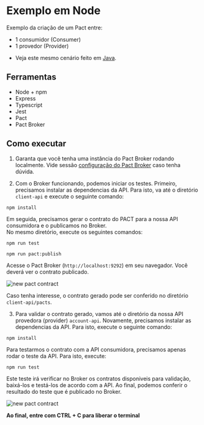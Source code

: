 # Exemplo em Node

Exemplo da criação de um Pact entre:
* 1 consumidor (Consumer)
* 1 provedor (Provider)

- Veja este mesmo cenário feito em [Java](../../java/spring-boot/one_consumer_one_provider).

## Ferramentas

- Node + npm
- Express
- Typescript
- Jest
- Pact
- Pact Broker

## Como executar

1. Garanta que você tenha uma instância do Pact Broker rodando localmente. 
Vide sessão [configuração do Pact Broker](../../../README.md#config-broker) caso tenha dúvida.


2. Com o Broker funcionando, podemos iniciar os testes.
Primeiro, precisamos instalar as dependencias da API. Para isto, va até o diretório `client-api` e execute o seguinte comando:

```shell
npm install
```
Em seguida, precisamos gerar o contrato do PACT para a nossa API consumidora e o publicamos no Broker. <br>
No mesmo diretório, execute os seguintes comandos:

```shell
npm run test
```

```shell
npm run pact:publish
```

Acesse o Pact Broker (`http://localhost:9292`) em seu navegador. Você deverá ver o contrato publicado.

<img src="../../../imgs/new-pact-contract.png" alt="new pact contract"/>

Caso tenha interesse, o contrato gerado pode ser conferido no diretório `client-api/pacts`.


3. Para validar o contrato gerado, vamos até o diretório da nossa API provedora (provider) `account-api`.
Novamente, precisamos instalar as dependencias da API. Para isto, execute o seguinte comando:

```shell
npm install
```

Para testarmos o contrato com a API consumidora, precisamos apenas rodar o teste da API.
Para isto, execute:

```shell
npm run test
```

Este teste irá verificar no Broker os contratos disponiveis para validação, baixá-los e testá-los de acordo com a API.
Ao final, podemos conferir o resultado do teste que é publicado no Broker. 

<img src="../../../imgs/validated-pact-contract.png" alt="new pact contract"/>

**Ao final, entre com CTRL + C para liberar o terminal**
